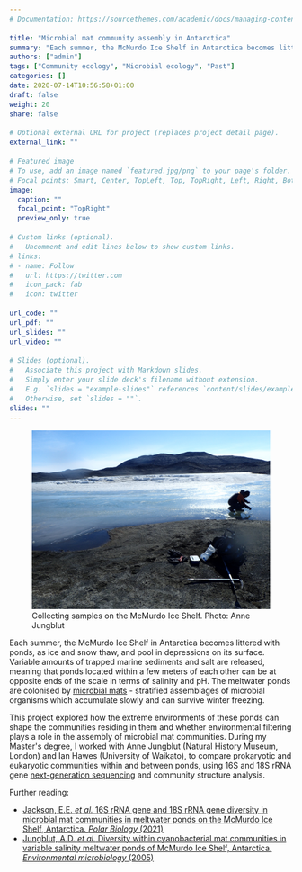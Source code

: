 ```yaml
---
# Documentation: https://sourcethemes.com/academic/docs/managing-content/

title: "Microbial mat community assembly in Antarctica"
summary: "Each summer, the McMurdo Ice Shelf in Antarctica becomes littered with ponds, as ice and snow thaw, and pool in depressions on its surface. Variable amounts of trapped marine sediments and salt are released, meaning that ponds located within a few meters of each other can be at opposite ends of the scale in terms of salinity and pH."
authors: ["admin"]
tags: ["Community ecology", "Microbial ecology", "Past"]
categories: []
date: 2020-07-14T10:56:58+01:00
draft: false
weight: 20
share: false

# Optional external URL for project (replaces project detail page).
external_link: ""

# Featured image
# To use, add an image named `featured.jpg/png` to your page's folder.
# Focal points: Smart, Center, TopLeft, Top, TopRight, Left, Right, BottomLeft, Bottom, BottomRight.
image:
  caption: ""
  focal_point: "TopRight"
  preview_only: true

# Custom links (optional).
#   Uncomment and edit lines below to show custom links.
# links:
# - name: Follow
#   url: https://twitter.com
#   icon_pack: fab
#   icon: twitter

url_code: ""
url_pdf: ""
url_slides: ""
url_video: ""

# Slides (optional).
#   Associate this project with Markdown slides.
#   Simply enter your slide deck's filename without extension.
#   E.g. `slides = "example-slides"` references `content/slides/example-slides.md`.
#   Otherwise, set `slides = ""`.
slides: ""
---
```


<figure>
  <img src="featured.jpg" width = "800">
  <figcaption>Collecting samples on the McMurdo Ice Shelf. Photo: Anne Jungblut</figcaption>
</figure>

Each summer, the McMurdo Ice Shelf in Antarctica becomes littered with ponds, as ice and snow thaw, and pool in depressions on its surface. Variable amounts of trapped marine sediments and salt are released, meaning that ponds located within a few meters of each other can be at opposite ends of the scale in terms of salinity and pH. The meltwater ponds are colonised by [microbial mats](https://en.wikipedia.org/wiki/Microbial_mat) - stratified assemblages of microbial organisms which accumulate slowly and can survive winter freezing.

This project explored how the extreme environments of these ponds can shape the communities residing in them and whether environmental filtering plays a role in the assembly of microbial mat communities. During my Master's degree, I worked with Anne Jungblut (Natural History Museum, London) and Ian Hawes (University of Waikato), to compare prokaryotic and eukaryotic communities within and between ponds, using 16S and 18S rRNA gene [next-generation sequencing](https://en.wikipedia.org/wiki/Massive_parallel_sequencing) and community structure analysis.

Further reading:
*	[Jackson, E.E. _et al._ 16S rRNA gene and 18S rRNA gene diversity in microbial mat communities in meltwater ponds on the McMurdo Ice Shelf, Antarctica. _Polar Biology_ (2021)](https://doi.org/10.1007/s00300-021-02843-2)
*	[Jungblut, A.D. _et al._ Diversity within cyanobacterial mat communities in variable salinity meltwater ponds of McMurdo Ice Shelf, Antarctica. _Environmental microbiology_ (2005)](https://doi.org/10.1111/j.1462-2920.2005.00717.x)
